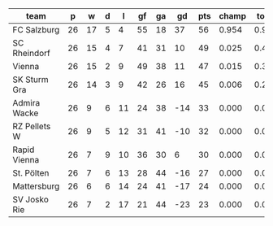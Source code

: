 |     team     | p  | w  | d | l  | gf | ga | gd  | pts | champ | top2  | top3  | top4  |  5-7  | bot4  | bot3  | bot2  |
|--------------|----|----|---|----|----|----|-----|-----|-------|-------|-------|-------|-------|-------|-------|-------|
| FC Salzburg  | 26 | 17 | 5 |  4 | 55 | 18 |  37 |  56 | 0.954 | 0.995 | 0.999 | 1.000 | 0.000 | 0.000 | 0.000 | 0.000|
| SC Rheindorf | 26 | 15 | 4 |  7 | 41 | 31 |  10 |  49 | 0.025 | 0.415 | 0.749 | 0.998 | 0.002 | 0.000 | 0.000 | 0.000|
| Vienna       | 26 | 15 | 2 |  9 | 49 | 38 |  11 |  47 | 0.015 | 0.374 | 0.713 | 0.997 | 0.003 | 0.000 | 0.000 | 0.000|
| SK Sturm Gra | 26 | 14 | 3 |  9 | 42 | 26 |  16 |  45 | 0.006 | 0.217 | 0.539 | 0.993 | 0.008 | 0.000 | 0.000 | 0.000|
| Admira Wacke | 26 |  9 | 6 | 11 | 24 | 38 | -14 |  33 | 0.000 | 0.000 | 0.000 | 0.003 | 0.838 | 0.420 | 0.159 | 0.040|
| RZ Pellets W | 26 |  9 | 5 | 12 | 31 | 41 | -10 |  32 | 0.000 | 0.000 | 0.000 | 0.003 | 0.824 | 0.467 | 0.173 | 0.049|
| Rapid Vienna | 26 |  7 | 9 | 10 | 36 | 30 |   6 |  30 | 0.000 | 0.000 | 0.000 | 0.006 | 0.907 | 0.261 | 0.087 | 0.019|
| St. Pölten   | 26 |  7 | 6 | 13 | 28 | 44 | -16 |  27 | 0.000 | 0.000 | 0.000 | 0.000 | 0.267 | 0.897 | 0.733 | 0.384|
| Mattersburg  | 26 |  6 | 6 | 14 | 24 | 41 | -17 |  24 | 0.000 | 0.000 | 0.000 | 0.000 | 0.115 | 0.964 | 0.885 | 0.659|
| SV Josko Rie | 26 |  7 | 2 | 17 | 21 | 44 | -23 |  23 | 0.000 | 0.000 | 0.000 | 0.000 | 0.037 | 0.991 | 0.963 | 0.850|
